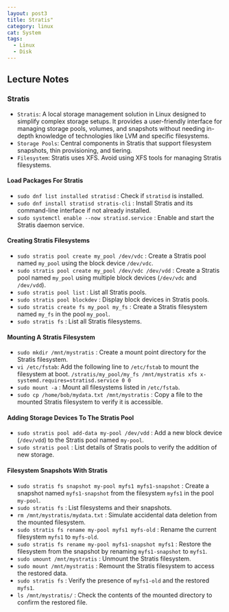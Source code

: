 ```yaml
---
layout: post3
title: Stratis"
category: linux
cat: System
tags:
  - Linux
  - Disk
---
```


## Lecture Notes

### Stratis


* `Stratis`: A local storage management solution in Linux designed to simplify complex storage setups. It provides a user-friendly interface for managing storage pools, volumes, and snapshots without needing in-depth knowledge of technologies like LVM and specific filesystems.
* `Storage Pools`: Central components in Stratis that support filesystem snapshots, thin provisioning, and tiering.
* `Filesystem`: Stratis uses XFS. Avoid using XFS tools for managing Stratis filesystems.

#### Load Packages For Stratis

* `sudo dnf list installed stratisd` : Check if `stratisd` is installed.
* `sudo dnf install stratisd stratis-cli` : Install Stratis and its command-line interface if not already installed.
* `sudo systemctl enable --now stratisd.service` : Enable and start the Stratis daemon service.

#### Creating Stratis Filesystems

* `sudo stratis pool create my_pool /dev/vdc` : Create a Stratis pool named `my_pool` using the block device `/dev/vdc`.
* `sudo stratis pool create my_pool /dev/vdc /dev/vdd` : Create a Stratis pool named `my_pool` using multiple block devices (`/dev/vdc` and `/dev/vdd`).
* `sudo stratis pool list` : List all Stratis pools.
* `sudo stratis pool blockdev` : Display block devices in Stratis pools.
* `sudo stratis create fs my_pool my_fs` : Create a Stratis filesystem named `my_fs` in the pool `my_pool`.
* `sudo stratis fs` : List all Stratis filesystems.

#### Mounting A Stratis Filesystem

* `sudo mkdir /mnt/mystratis` : Create a mount point directory for the Stratis filesystem.
* `vi /etc/fstab`: Add the following line to `/etc/fstab` to mount the filesystem at boot. `/stratis/my_pool/my_fs /mnt/mystratis xfs x-systemd.requires=stratisd.service 0 0`    
* `sudo mount -a` : Mount all filesystems listed in `/etc/fstab`.
* `sudo cp /home/bob/mydata.txt /mnt/mystratis` : Copy a file to the mounted Stratis filesystem to verify it is accessible.

#### Adding Storage Devices To The Stratis Pool

* `sudo stratis pool add-data my-pool /dev/vdd` : Add a new block device (`/dev/vdd`) to the Stratis pool named `my-pool`.
* `sudo stratis pool` : List details of Stratis pools to verify the addition of new storage.

#### Filesystem Snapshots With Stratis

* `sudo stratis fs snapshot my-pool myfs1 myfs1-snapshot` : Create a snapshot named `myfs1-snapshot` from the filesystem `myfs1` in the pool `my-pool`.
* `sudo stratis fs` : List filesystems and their snapshots.
* `rm /mnt/mystratis/mydata.txt` : Simulate accidental data deletion from the mounted filesystem.
* `sudo stratis fs rename my-pool myfs1 myfs-old` : Rename the current filesystem `myfs1` to `myfs-old`.
* `sudo stratis fs rename my-pool myfs1-snapshot myfs1` : Restore the filesystem from the snapshot by renaming `myfs1-snapshot` to `myfs1`.
* `sudo umount /mnt/mystratis` : Unmount the Stratis filesystem.
* `sudo mount /mnt/mystratis` : Remount the Stratis filesystem to access the restored data.
* `sudo stratis fs` : Verify the presence of `myfs1-old` and the restored `myfs1`.
* `ls /mnt/mystratis/` : Check the contents of the mounted directory to confirm the restored file.


